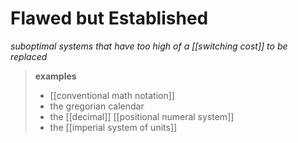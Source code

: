 # Flawed but Established

_suboptimal systems that have too high of a [[switching cost]] to be replaced_

> **examples**
>
> - [[conventional math notation]]
> - the gregorian calendar
> - the [[decimal]] [[positional numeral system]]
> - the [[imperial system of units]]
